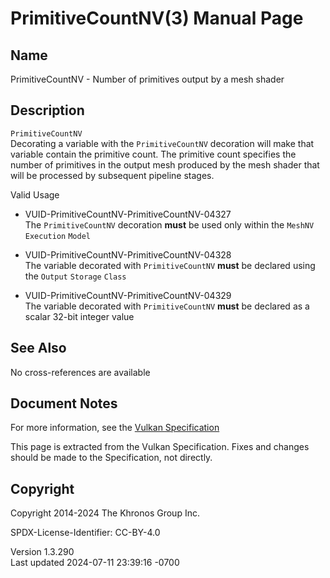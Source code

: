 # PrimitiveCountNV(3) Manual Page

## Name

PrimitiveCountNV - Number of primitives output by a mesh shader



## <a href="#_description" class="anchor"></a>Description

`PrimitiveCountNV`  
Decorating a variable with the `PrimitiveCountNV` decoration will make
that variable contain the primitive count. The primitive count specifies
the number of primitives in the output mesh produced by the mesh shader
that will be processed by subsequent pipeline stages.

Valid Usage

- <a href="#VUID-PrimitiveCountNV-PrimitiveCountNV-04327"
  id="VUID-PrimitiveCountNV-PrimitiveCountNV-04327"></a>
  VUID-PrimitiveCountNV-PrimitiveCountNV-04327  
  The `PrimitiveCountNV` decoration **must** be used only within the
  `MeshNV` `Execution` `Model`

- <a href="#VUID-PrimitiveCountNV-PrimitiveCountNV-04328"
  id="VUID-PrimitiveCountNV-PrimitiveCountNV-04328"></a>
  VUID-PrimitiveCountNV-PrimitiveCountNV-04328  
  The variable decorated with `PrimitiveCountNV` **must** be declared
  using the `Output` `Storage` `Class`

- <a href="#VUID-PrimitiveCountNV-PrimitiveCountNV-04329"
  id="VUID-PrimitiveCountNV-PrimitiveCountNV-04329"></a>
  VUID-PrimitiveCountNV-PrimitiveCountNV-04329  
  The variable decorated with `PrimitiveCountNV` **must** be declared as
  a scalar 32-bit integer value

## <a href="#_see_also" class="anchor"></a>See Also

No cross-references are available

## <a href="#_document_notes" class="anchor"></a>Document Notes

For more information, see the <a
href="https://registry.khronos.org/vulkan/specs/1.3-extensions/html/vkspec.html#PrimitiveCountNV"
target="_blank" rel="noopener">Vulkan Specification</a>

This page is extracted from the Vulkan Specification. Fixes and changes
should be made to the Specification, not directly.

## <a href="#_copyright" class="anchor"></a>Copyright

Copyright 2014-2024 The Khronos Group Inc.

SPDX-License-Identifier: CC-BY-4.0

Version 1.3.290  
Last updated 2024-07-11 23:39:16 -0700
